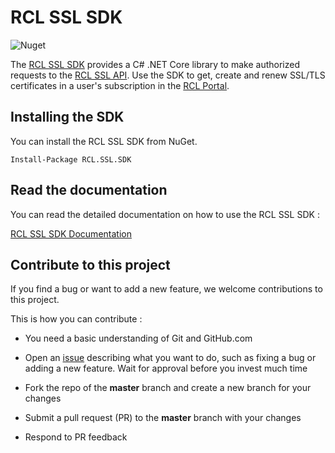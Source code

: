 # RCL SSL SDK

![Nuget](https://img.shields.io/nuget/v/RCL.SSL.SDK)

The [RCL SSL SDK](https://docs.rclapp.com/sdk/sdk.html) provides a C# .NET Core library to make authorized requests to the [RCL SSL API](https://docs.rclapp.com/api/api.html). Use the SDK to get, create and renew SSL/TLS certificates in a user's subscription in the [RCL Portal](https://docs.rclapp.com).

## Installing the SDK

You can install the RCL SSL SDK from NuGet.

```
Install-Package RCL.SSL.SDK
```

## Read the documentation

You can read the detailed documentation on how to use the RCL SSL SDK : 

[RCL SSL SDK Documentation](https://docs.rclapp.com/sdk/sdk.html)

## Contribute to this project

If you find a bug or want to add a new feature, we welcome contributions to this project.

This is how you can contribute :

- You need a basic understanding of Git and GitHub.com

- Open an [issue](https://github.com/rcl-ssl/V8_RCL.SSL.SDK/issues) describing what you want to do, such as fixing a bug or adding a new feature. Wait for approval before you invest much time

- Fork the repo of the **master** branch and create a new branch for your changes

- Submit a pull request (PR) to the **master** branch with your changes

- Respond to PR feedback
